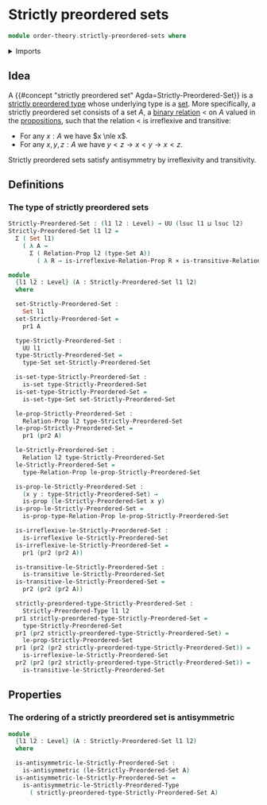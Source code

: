 # Strictly preordered sets

```agda
module order-theory.strictly-preordered-sets where
```

<details><summary>Imports</summary>

```agda
open import foundation.binary-relations
open import foundation.cartesian-product-types
open import foundation.dependent-pair-types
open import foundation.empty-types
open import foundation.negation
open import foundation.propositions
open import foundation.sets
open import foundation.universe-levels

open import order-theory.strictly-preordered-types
```

</details>

## Idea

A {{#concept "strictly preordered set" Agda=Strictly-Preordered-Set}} is a
[strictly preordered type](order-theory.strictly-preordered-types.md) whose
underlying type is a [set](foundation-core.sets.md). More specifically, a
strictly preordered set consists of a set $A$, a
[binary relation](foundation.binary-relations.md) $<$ on $A$ valued in the
[propositions](foundation-core.propositions.md), such that the relation $<$ is
irreflexive and transitive:

- For any $x:A$ we have $x \nle x$.
- For any $x,y,z:A$ we have $y<z \to x<y \to x<z$.

Strictly preordered sets satisfy antisymmetry by irreflexivity and transitivity.

## Definitions

### The type of strictly preordered sets

```agda
Strictly-Preordered-Set : (l1 l2 : Level) → UU (lsuc l1 ⊔ lsuc l2)
Strictly-Preordered-Set l1 l2 =
  Σ ( Set l1)
    ( λ A →
      Σ ( Relation-Prop l2 (type-Set A))
        ( λ R → is-irreflexive-Relation-Prop R × is-transitive-Relation-Prop R))

module _
  {l1 l2 : Level} (A : Strictly-Preordered-Set l1 l2)
  where

  set-Strictly-Preordered-Set :
    Set l1
  set-Strictly-Preordered-Set =
    pr1 A

  type-Strictly-Preordered-Set :
    UU l1
  type-Strictly-Preordered-Set =
    type-Set set-Strictly-Preordered-Set

  is-set-type-Strictly-Preordered-Set :
    is-set type-Strictly-Preordered-Set
  is-set-type-Strictly-Preordered-Set =
    is-set-type-Set set-Strictly-Preordered-Set

  le-prop-Strictly-Preordered-Set :
    Relation-Prop l2 type-Strictly-Preordered-Set
  le-prop-Strictly-Preordered-Set =
    pr1 (pr2 A)

  le-Strictly-Preordered-Set :
    Relation l2 type-Strictly-Preordered-Set
  le-Strictly-Preordered-Set =
    type-Relation-Prop le-prop-Strictly-Preordered-Set

  is-prop-le-Strictly-Preordered-Set :
    (x y : type-Strictly-Preordered-Set) →
    is-prop (le-Strictly-Preordered-Set x y)
  is-prop-le-Strictly-Preordered-Set =
    is-prop-type-Relation-Prop le-prop-Strictly-Preordered-Set

  is-irreflexive-le-Strictly-Preordered-Set :
    is-irreflexive le-Strictly-Preordered-Set
  is-irreflexive-le-Strictly-Preordered-Set =
    pr1 (pr2 (pr2 A))

  is-transitive-le-Strictly-Preordered-Set :
    is-transitive le-Strictly-Preordered-Set
  is-transitive-le-Strictly-Preordered-Set =
    pr2 (pr2 (pr2 A))

  strictly-preordered-type-Strictly-Preordered-Set :
    Strictly-Preordered-Type l1 l2
  pr1 strictly-preordered-type-Strictly-Preordered-Set =
    type-Strictly-Preordered-Set
  pr1 (pr2 strictly-preordered-type-Strictly-Preordered-Set) =
    le-prop-Strictly-Preordered-Set
  pr1 (pr2 (pr2 strictly-preordered-type-Strictly-Preordered-Set)) =
    is-irreflexive-le-Strictly-Preordered-Set
  pr2 (pr2 (pr2 strictly-preordered-type-Strictly-Preordered-Set)) =
    is-transitive-le-Strictly-Preordered-Set
```

## Properties

### The ordering of a strictly preordered set is antisymmetric

```agda
module _
  {l1 l2 : Level} (A : Strictly-Preordered-Set l1 l2)
  where

  is-antisymmetric-le-Strictly-Preordered-Set :
    is-antisymmetric (le-Strictly-Preordered-Set A)
  is-antisymmetric-le-Strictly-Preordered-Set =
    is-antisymmetric-le-Strictly-Preordered-Type
      ( strictly-preordered-type-Strictly-Preordered-Set A)
```
